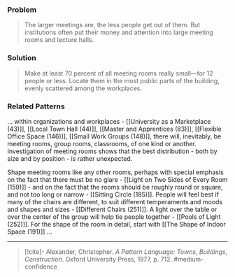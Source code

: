 ### Problem
>The larger meetings are, the less people get out of them. But institutions often put their money and attention into large meeting rooms and lecture halls.

### Solution
>Make at least 70 percent of all meeting rooms really small—for 12 people or less. Locate them in the most public parts of the building, evenly scattered among the workplaces.

### Related Patterns
... within organizations and workplaces - [[University as a Marketplace (43)]], [[Local Town Hall (44)]], [[Master and Apprentices (83)]], [[Flexible Office Space (146)]], [[Small Work Groups (148)]], there will, inevitably, be meeting rooms, group rooms, classrooms, of one kind or another. Investigation of meeting rooms shows that the best distribution - both by size and by position - is rather unexpected.

Shape meeting rooms like any other rooms, perhaps with special emphasis on the fact that there must be no glare - [[Light on Two Sides of Every Room (159)]] - and on the fact that the rooms should be roughly round or square, and not too long or narrow - [[Sitting Circle (185)]]. People will feel best if many of the chairs are different, to suit different temperaments and moods and shapes and sizes - [[Different Chairs (251)]]. A light over the table or over the center of the group will help tie people together - [[Pools of Light (252)]]. For the shape of the room in detail, start with [[The Shape of Indoor Space (191)]] ...

---
> [!cite]- Alexander, Christopher. _A Pattern Language: Towns, Buildings, Construction_. Oxford University Press, 1977, p. 712.
> #medium-confidence 